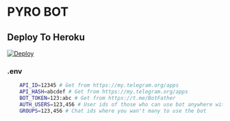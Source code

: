 # PYRO BOT

## Deploy To Heroku
[![Deploy](https://www.herokucdn.com/deploy/button.svg)](https://heroku.com/deploy?template=https://github.com/AkRao47/nlt)
### .env
```sh
    API_ID=12345 # Get from https://my.telegram.org/apps
    API_HASH=abcdef # Get from https://my.telegram.org/apps
    BOT_TOKEN=123:abc # Get from https://t.me/BotFather
    AUTH_USERS=123,456 # User ids of those who can use bot anywhere without limit
    GROUPS=123,456 # Chat ids where you wan't many to use the bot
